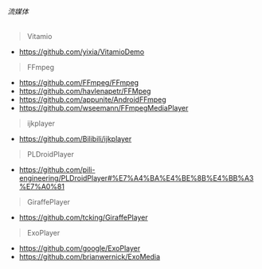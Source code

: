 ###### 流媒体

> Vitamio
- https://github.com/yixia/VitamioDemo

> FFmpeg
- https://github.com/FFmpeg/FFmpeg
- https://github.com/havlenapetr/FFMpeg
- https://github.com/appunite/AndroidFFmpeg
- https://github.com/wseemann/FFmpegMediaPlayer

> ijkplayer
- https://github.com/Bilibili/ijkplayer

> PLDroidPlayer    
- https://github.com/pili-engineering/PLDroidPlayer#%E7%A4%BA%E4%BE%8B%E4%BB%A3%E7%A0%81

> GiraffePlayer    
- https://github.com/tcking/GiraffePlayer


> ExoPlayer 
- https://github.com/google/ExoPlayer
- https://github.com/brianwernick/ExoMedia